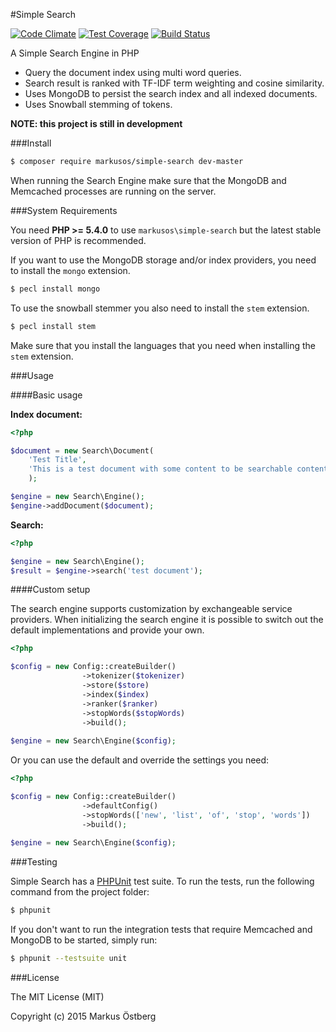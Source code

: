 #Simple Search

[![Code Climate](https://codeclimate.com/github/markusos/simple-search-php/badges/gpa.svg)](https://codeclimate.com/github/markusos/simple-search)
[![Test Coverage](https://codeclimate.com/github/markusos/simple-search-php/badges/coverage.svg)](https://codeclimate.com/github/markusos/simple-search)
[![Build Status](https://travis-ci.org/markusos/simple-search-php.svg?branch=master)](https://travis-ci.org/markusos/simple-search)

A Simple Search Engine in PHP

- Query the document index using multi word queries.
- Search result is ranked with TF-IDF term weighting and cosine similarity.
- Uses MongoDB to persist the search index and all indexed documents.
- Uses Snowball stemming of tokens.

**NOTE: this project is still in development**

###Install

``` bash
$ composer require markusos/simple-search dev-master
```

When running the Search Engine make sure that the MongoDB and Memcached processes are running on the server.

###System Requirements

You need **PHP >= 5.4.0** to use `markusos\simple-search` but the latest stable version of PHP is recommended.

If you want to use the MongoDB storage and/or index providers, you need to install the `mongo` extension.

``` bash
$ pecl install mongo
```

To use the snowball stemmer you also need to install the `stem` extension.

``` bash
$ pecl install stem
```

Make sure that you install the languages that you need when installing the `stem` extension.

###Usage

####Basic usage

**Index document:**

```php
<?php 

$document = new Search\Document(
    'Test Title',
    'This is a test document with some content to be searchable content'
    );

$engine = new Search\Engine();
$engine->addDocument($document);

```

**Search:**

```php
<?php 

$engine = new Search\Engine();
$result = $engine->search('test document');

```

####Custom setup

The search engine supports customization by exchangeable service providers. When initializing the search engine it is possible to switch out the default implementations and provide your own.

```php
<?php 

$config = new Config::createBuilder()
                ->tokenizer($tokenizer)
                ->store($store)
                ->index($index)
                ->ranker($ranker)
                ->stopWords($stopWords)
                ->build();
                
$engine = new Search\Engine($config);

```

Or you can use the default and override the settings you need:

```php
<?php 

$config = new Config::createBuilder()
                ->defaultConfig()
                ->stopWords(['new', 'list', 'of', 'stop', 'words'])
                ->build();
                
$engine = new Search\Engine($config);

```

###Testing

Simple Search has a [PHPUnit](https://phpunit.de/) test suite. To run the tests, run the following command from the project folder:

``` bash
$ phpunit
```

If you don't want to run the integration tests that require Memcached and MongoDB to be started, simply run: 

``` bash
$ phpunit --testsuite unit
```

###License

The MIT License (MIT)

Copyright (c) 2015 Markus Östberg
